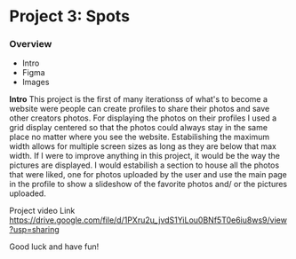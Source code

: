 # Project 3: Spots

### Overview  

* Intro  
* Figma  
* Images  
  
**Intro**
This project is the first of many iterationss of what's to become a website were people can create profiles to share their photos and save other creators photos. For displaying the photos on their profiles I used a grid display centered so that the photos could always stay in the same place no matter where you see the website. Estabilishing the maximum width allows for multiple screen sizes as long as they are below that max width. If I were to improve anything in this project, it would be the way the pictures are displayed. I would estabilish a section to house all the photos that were liked, one for photos uploaded by the user and use the main page in the profile to show a slideshow of the favorite photos and/ or the pictures uploaded.
  
Project video Link
https://drive.google.com/file/d/1PXru2u_jvdS1YiLou0BNf5T0e6iu8ws9/view?usp=sharing

Good luck and have fun!
